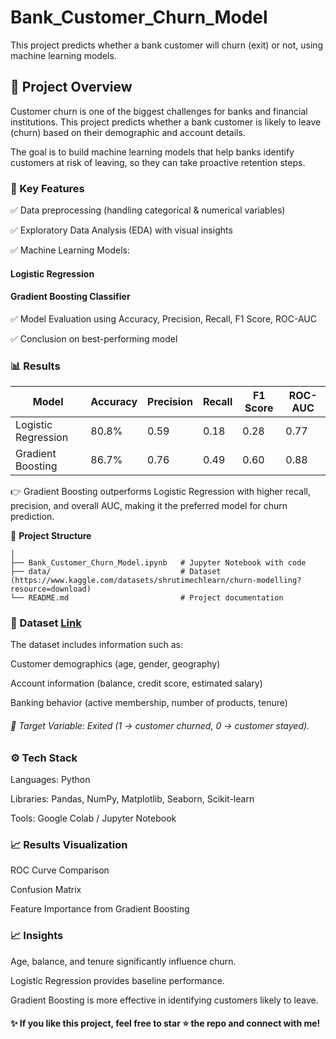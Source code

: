 # Bank_Customer_Churn_Model
This project predicts whether a bank customer will churn (exit) or not, using machine learning models.

## 📌 Project Overview

Customer churn is one of the biggest challenges for banks and financial institutions. This project predicts whether a bank customer is likely to leave (churn) based on their demographic and account details.

The goal is to build machine learning models that help banks identify customers at risk of leaving, so they can take proactive retention steps.

### 🚀 Key Features

✅ Data preprocessing (handling categorical & numerical variables)

✅ Exploratory Data Analysis (EDA) with visual insights

✅ Machine Learning Models:

#### Logistic Regression

#### Gradient Boosting Classifier

✅ Model Evaluation using Accuracy, Precision, Recall, F1 Score, ROC-AUC

✅ Conclusion on best-performing model

### 📊 Results

| Model               | Accuracy | Precision | Recall | F1 Score | ROC-AUC |
| ------------------- | -------- | --------- | ------ | -------- | ------- |
| Logistic Regression | 80.8%    | 0.59      | 0.18   | 0.28     | 0.77    |
| Gradient Boosting   | 86.7%    | 0.76      | 0.49   | 0.60     | 0.88    |

👉 Gradient Boosting outperforms Logistic Regression with higher recall, precision, and overall AUC, making it the preferred model for churn prediction.

📂 **Project Structure**

```Bank_Customer_Churn_Model/
│
├── Bank_Customer_Churn_Model.ipynb   # Jupyter Notebook with code
├── data/                             # Dataset (https://www.kaggle.com/datasets/shrutimechlearn/churn-modelling?resource=download)
└── README.md                         # Project documentation
```

 ### 📑 Dataset [Link](https://www.kaggle.com/datasets/shrutimechlearn/churn-modelling?resource=download)

The dataset includes information such as:

Customer demographics (age, gender, geography)

Account information (balance, credit score, estimated salary)

Banking behavior (active membership, number of products, tenure)

###### 📌 Target Variable: Exited (1 → customer churned, 0 → customer stayed).

### ⚙️ Tech Stack

Languages: Python

Libraries: Pandas, NumPy, Matplotlib, Seaborn, Scikit-learn

Tools: Google Colab / Jupyter Notebook

### 📈 Results Visualization

ROC Curve Comparison

Confusion Matrix

Feature Importance from Gradient Boosting

### 📈 Insights

Age, balance, and tenure significantly influence churn.

Logistic Regression provides baseline performance.

Gradient Boosting is more effective in identifying customers likely to leave.

#### ✨ If you like this project, feel free to star ⭐ the repo and connect with me!
